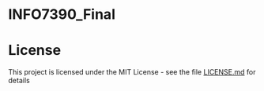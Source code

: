 # INFO7390_Final


# License
This project is licensed under the MIT License - see the file [LICENSE.md](https://github.com/qiuminzhang/INFO7390_Final/blob/master/LICENSE) for details
